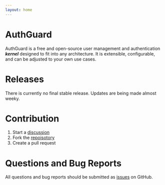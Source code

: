 ```yaml
---
layout: home
---
```


# AuthGuard
AuthGuard is a free and open-source user management and authentication _**kernel**_ designed to fit into any architecture. It is extensible, configurable, and can be adjusted to your own use cases.

# Releases
There is currently no final stable release. Updates are being made almost weeky.

# Contribution
1. Start a [discussion](https://github.com/AuthGuard/AuthGuard/issues)
2. Fork the [repoisotory](https://github.com/AuthGuard/AuthGuard)
3. Create a pull request

# Questions and Bug Reports
All questions and bug reports should be submitted as [issues](https://github.com/AuthGuard/AuthGuard/issues) on GitHub.
